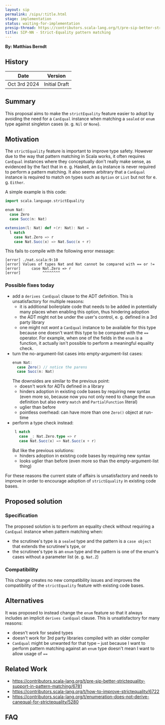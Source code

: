 ```yaml
---
layout: sip
permalink: /sips/:title.html
stage: implementation
status: waiting-for-implementation
presip-thread: https://contributors.scala-lang.org/t/pre-sip-better-strictequality-support-in-pattern-matching/6781
title: SIP-NN - Strict-Equality pattern matching
---
```


**By: Matthias Berndt**

## History

| Date          | Version            |
|---------------|--------------------|
| Oct 3rd  2024 | Initial Draft      |

## Summary

This proposal aims to make the `strictEquality` feature easier to adopt by avoiding the need for a `CanEqual` instance
when matching a `sealed` or `enum` type against singleton cases (e. g. `Nil` or `None`).

## Motivation

The `strictEquality` feature is important to improve type safety. However due to the way that pattern matching in
Scala works, it often requires `CanEqual` instances where they conceptually don't really make sense, as evidenced
by the fact that in e. g. Haskell, an `Eq` instance is never required to perform a pattern matching.
It also seems arbitrary that a `CanEqual` instance is required to match on types such as `Option` or `List` but
not for e. g. `Either`.


A simple example is this code:

```scala
import scala.language.strictEquality

enum Nat:
  case Zero
  case Succ(n: Nat)

extension(l: Nat) def +(r: Nat): Nat =
  l match
    case Nat.Zero => r
    case Nat.Succ(x) => Nat.Succ(x + r)
```
This fails to compile with the following error message:

```
[error] ./nat.scala:9:10
[error] Values of types Nat and Nat cannot be compared with == or !=
[error]     case Nat.Zero => r
[error]          ^^^^^^^^
```
### Possible fixes today
 - add a `derives CanEqual` clause to the ADT definition. This is unsatisfactory for multiple reasons:
   - it is additional boilerplate code that needs to be added in potentially many places when enabling this option, thus hindering adoption
   - the ADT might not be under the user's control, e. g. defined in a 3rd party library
   - one might not *want* a `CanEqual` instance to be available for this type because one doesn't want this type to be compared with the `==`
     operator. For example, when one of the fields in the `enum` is a function, it actually isn't possible to perform a meaningful equality check.
 - turn the no-argument-list cases into empty-argument-list cases:
   ```scala
   enum Nat:
     case Zero() // notice the parens
     case Succ(n: Nat)
   ```
   The downsides are similar to the previous point:
   - doesn't work for ADTs defined in a library
   - hinders adoption in existing code bases by requiring new syntax (even more so, because now you not only need to change the `enum` definition but also every `match` and `PartialFunction` literal)
   - uglier than before
   - pointless overhead: can have more than one `Zero()` object at run-time
 - perform a type check instead:
   ```scala
    l match
      case _: Nat.Zero.type => r
      case Nat.Succ(x) => Nat.Succ(x + r)
   ```
   But like the previous solutions:
   - hinders adoption in existing code bases by requiring new syntax
   - looks uglier than before (even more so than the empty-argument-list thing)
     
For these reasons the current state of affairs is unsatisfactory and needs to improve in order to encourage adoption of `strictEquality` in existing code bases.
## Proposed solution

### Specification

The proposed solution is to perform an equality check without requiring a `CanEqual` instance when pattern matching when:
 - the scrutinee's type is a `sealed` type and the pattern is a `case object` that extends the scrutinee's type, or
 - the scrutinee's type is an `enum` type and the pattern is one of the enum's cases without a parameter list (e. g. `Nat.Z`)

### Compatibility

This change creates no new compatibility issues and improves the compatibility of the `strictEquality` feature with existing code bases.

## Alternatives

It was proposed to instead change the `enum` feature so that it always includes an implicit `derives CanEqual` clause. This is unsatisfactory for many reasons:
 - doesn't work for sealed types
 - doesn't work for 3rd party libraries compiled with an older compiler
 - `CanEqual` might be unwanted for that type – just because I want to perform pattern matching against an `enum` type doesn't mean I want to allow usage of `==`
 
## Related Work
 - https://contributors.scala-lang.org/t/pre-sip-better-strictequality-support-in-pattern-matching/6781
 - https://contributors.scala-lang.org/t/how-to-improve-strictequality/6722
 - https://contributors.scala-lang.org/t/enumeration-does-not-derive-canequal-for-strictequality/5280

## FAQ

